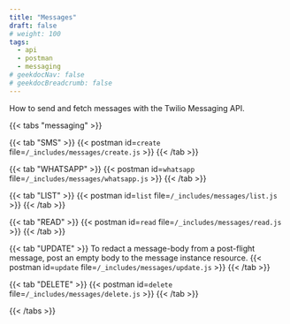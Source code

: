 ```yaml
---
title: "Messages"
draft: false
# weight: 100
tags:
  - api
  - postman
  - messaging
# geekdocNav: false
# geekdocBreadcrumb: false
---
```


How to send and fetch messages with the Twilio Messaging API.

{{< tabs "messaging" >}}

{{< tab "SMS" >}}
{{< postman id=`create` file=`/_includes/messages/create.js` >}}
{{< /tab >}}

{{< tab "WHATSAPP" >}}
{{< postman id=`whatsapp` file=`/_includes/messages/whatsapp.js` >}}
{{< /tab >}}

{{< tab "LIST" >}}
{{< postman id=`list` file=`/_includes/messages/list.js` >}}
{{< /tab >}}

{{< tab "READ" >}}
{{< postman id=`read` file=`/_includes/messages/read.js` >}}
{{< /tab >}}

{{< tab "UPDATE" >}}
To redact a message-body from a post-flight message, post an empty body to the message instance resource.
{{< postman id=`update` file=`/_includes/messages/update.js` >}}
{{< /tab >}}

{{< tab "DELETE" >}}
{{< postman id=`delete` file=`/_includes/messages/delete.js` >}}
{{< /tab >}}

{{< /tabs >}}
